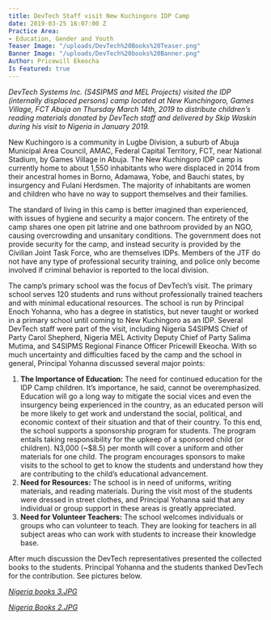 ```yaml
---
title: DevTech Staff visit New Kuchingoro IDP Camp
date: 2019-03-25 16:07:00 Z
Practice Area:
- Education, Gender and Youth
Teaser Image: "/uploads/DevTech%20Books%20Teaser.png"
Banner Image: "/uploads/DevTech%20books%20Banner.png"
Author: Pricewill Ekeocha
Is Featured: true
---
```


*DevTech Systems Inc. (S4SIPMS and MEL Projects) visited the IDP (internally displaced persons) camp located at New Kunchingoro, Games Village, FCT Abuja on Thursday March 14th, 2019 to distribute children’s reading materials donated by DevTech staff and delivered by Skip Waskin during his visit to Nigeria in January 2019.*

 New Kuchingoro is a community in Lugbe Division, a suburb of Abuja Municipal Area Council, AMAC, Federal Capital Territory, FCT, near National Stadium, by Games Village in Abuja. The New Kuchingoro IDP camp is currently home to about 1,550 inhabitants who were displaced in 2014 from their ancestral homes in Borno, Adamawa, Yobe, and Bauchi states, by insurgency and Fulani Herdsmen. The majority of inhabitants are women and children who have no way to support themselves and their families. 

The standard of living in this camp is better imagined than experienced, with issues of hygiene and security a major concern. The entirety of the camp shares one open pit latrine and one bathroom provided by an NGO, causing overcrowding and unsanitary conditions. The government does not provide security for the camp, and instead security is provided by the Civilian Joint Task Force, who are themselves IDPs. Members of the JTF do not have any type of professional security training, and police only become involved if criminal behavior is reported to the local division.  

The camp’s primary school was the focus of DevTech’s visit. The primary school serves 120 students and runs without professionally trained teachers and with minimal educational resources. The school is run by Principal Enoch Yohanna, who has a degree in statistics, but never taught or worked in a primary school until coming to New Kuchingoro as an IDP.  Several DevTech staff were part of the visit, including Nigeria S4SIPMS Chief of Party Carol Shepherd, Nigeria MEL Activity Deputy Chief of Party Salima Mutima, and S4SIPMS Regional Finance Officer Pricewill Ekeocha. 
With so much uncertainty and difficulties faced by the camp and the school in general, Principal Yohanna discussed several major points:
1.	**The Importance of Education:** The need for continued education for the IDP Camp children. It’s importance, he said, cannot be overemphasized. Education will go a long way to mitigate the social vices and even the insurgency being experienced in the country, as an educated person will be more likely to get work and understand the social, political, and economic context of their situation and that of their country. To this end, the school supports a sponsorship program for students. The program entails taking responsibility for the upkeep of a sponsored child (or children). N3,000 (~$8.5) per month will cover a uniform and other materials for one child. The program encourages sponsors to make visits to the school to get to know the students and understand how they are contributing to the child’s educational advancement. 
2.	**Need for Resources:** The school is in need of uniforms, writing materials, and reading materials. During the visit most of the students were dressed in street clothes, and Principal Yohanna said that any individual or group support in these areas is greatly appreciated. 
3.	**Need for Volunteer Teachers:** The school welcomes individuals or groups who can volunteer to teach. They are looking for teachers in all subject areas who can work with students to increase their knowledge base. 

After much discussion the DevTech representatives presented the collected books to the students. Principal Yohanna and the students thanked DevTech for the contribution.  See pictures below.

*[Nigeria books 3.JPG](/uploads/Nigeria%20books%203.JPG)*


*[Nigeria Books 2.JPG](/uploads/Nigeria%20Books%202.JPG)*


